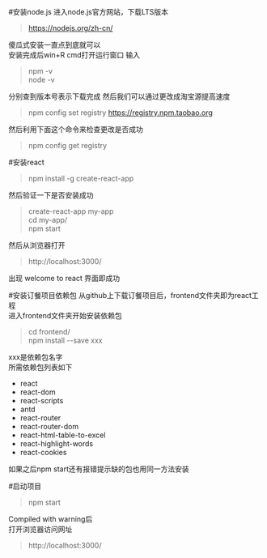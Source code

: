 #安装node.js
进入node.js官方网站，下载LTS版本  
> https://nodejs.org/zh-cn/

傻瓜式安装一直点到底就可以  
安装完成后win+R cmd打开运行窗口
输入
> npm -v  
> node -v

分别查到版本号表示下载完成
然后我们可以通过更改成淘宝源提高速度
>npm config set registry https://registry.npm.taobao.org

然后利用下面这个命令来检查更改是否成功

>npm config get registry


#安装react
> npm install -g create-react-app

然后验证一下是否安装成功
>create-react-app my-app  
>cd my-app/  
>npm start

然后从浏览器打开
>http://localhost:3000/

出现 welcome to react 界面即成功

#安装订餐项目依赖包
从github上下载订餐项目后，frontend文件夹即为react工程  
进入frontend文件夹开始安装依赖包
>cd frontend/  
>npm install --save xxx

xxx是依赖包名字  
所需依赖包列表如下 
 
+ react
+ react-dom
+ react-scripts
+ antd
+ react-router
+ react-router-dom
+ react-html-table-to-excel
+ react-highlight-words 
+ react-cookies

如果之后npm start还有报错提示缺的包也用同一方法安装  

#启动项目
>npm start

Compiled with warning后  
打开浏览器访问网址
>http://localhost:3000/  

  